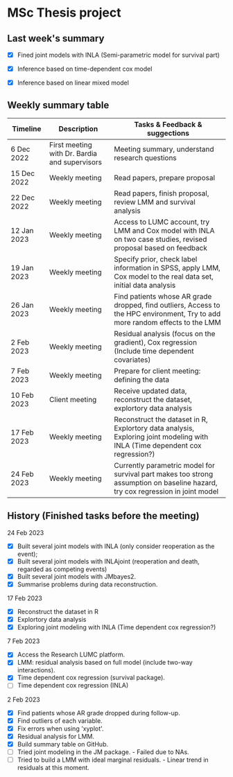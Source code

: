 # MSc Thesis project

## Last week's summary

- [x] Fined joint models with INLA (Semi-parametric model for survival part)
- [x] Inference based on time-dependent cox model
- [x] Inference based on linear mixed model


## Weekly summary table

| Timeline | Description | Tasks & Feedback & suggections |
| --- | --- | --- |
| 6 Dec 2022 | First meeting with Dr. Bardia and supervisors | Meeting summary, understand research questions |
| 15 Dec 2022 | Weekly meeting | Read papers, prepare proposal |
| 22 Dec 2022 | Weekly meeting | Read papers, finish proposal, review LMM and survival analysis |
| 12 Jan 2023 | Weekly meeting | Access to LUMC account, try LMM and Cox model with INLA on two case studies, revised proposal based on feedback |
| 19 Jan 2023 | Weekly meeting | Specify prior, check label information in SPSS, apply LMM, Cox model to the real data set, initial data analysis |
| 26 Jan 2023 | Weekly meeting | Find patients whose AR grade dropped, find outliers, Access to the HPC environment, Try to add more random effects to the LMM |
| 2 Feb 2023 | Weekly meeting | Residual analysis (focus on the gradient), Cox regression (Include time dependent covariates) |
| 7 Feb 2023 | Weekly meeting | Prepare for client meeting: defining the data |
| 10 Feb 2023 | Client meeting | Receive updated data, reconstruct the dataset, explortory data analysis |
| 17 Feb 2023 | Weekly meeting | Reconstruct the dataset in R, Explortory data analysis, Exploring joint modeling with INLA (Time dependent cox regression?) |
| 24 Feb 2023 | Weekly meeting | Currently parametric model for survival part makes too strong assumption on baseline hazard, try cox regression in joint model |

## History (Finished tasks before the meeting)

24 Feb 2023
- [x] Built several joint models with INLA (only consider reoperation as the event);
- [x] Built several joint models with INLAjoint (reoperation and death, regarded as competing events)
- [x] Built several joint models with JMbayes2.
- [x] Summarise problems during data reconstruction.

17 Feb 2023
- [x] Reconstruct the dataset in R
- [x] Explortory data analysis
- [x] Exploring joint modeling with INLA (Time dependent cox regression?)

7 Feb 2023
- [x] Access the Research LUMC platform.
- [x] LMM: residual analysis based on full model (include two-way interactions).
- [x] Time dependent cox regression (survival package).
- [ ] Time dependent cox regression (INLA)

2 Feb 2023
- [x] Find patients whose AR grade dropped during follow-up.
- [x] Find outliers of each variable.
- [x] Fix errors when using 'xyplot'.
- [x] Residual analysis for LMM.
- [x] Build summary table on GitHub.
- [ ] Tried joint modeling in the JM package. - Failed due to NAs.
- [ ] Tried to build a LMM with ideal marginal residuals. - Linear trend in residuals at this moment.
